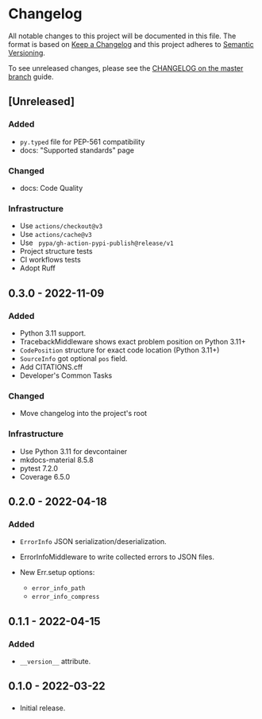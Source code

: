 # Changelog

All notable changes to this project will be documented in this file.
The format is based on [Keep a Changelog](https://keepachangelog.com/en/1.0.0/)
and this project adheres to [Semantic Versioning](https://semver.org/spec/v2.0.0.html).

To see unreleased changes, please see the [CHANGELOG on the master branch](https://github.com/gufolabs/gufo_err/blob/master/CHANGELOG.md) guide.

## [Unreleased]

### Added

* `py.typed` file for PEP-561 compatibility
* docs: "Supported standards" page

### Changed

* docs: Code Quality

### Infrastructure

* Use `actions/checkout@v3`
* Use `actions/cache@v3`
* Use ` pypa/gh-action-pypi-publish@release/v1`
* Project structure tests
* CI workflows tests
* Adopt Ruff

## 0.3.0 - 2022-11-09

### Added

* Python 3.11 support.
* TracebackMiddleware shows exact problem position on Python 3.11+
* `CodePosition` structure for exact code location (Python 3.11+)
* `SourceInfo` got optional `pos` field.
* Add CITATIONS.cff
* Developer's Common Tasks

### Changed

* Move changelog into the project's root

### Infrastructure

* Use Python 3.11 for devcontainer
* mkdocs-material 8.5.8
* pytest 7.2.0
* Coverage 6.5.0

## 0.2.0 - 2022-04-18

###  Added

* `ErrorInfo` JSON serialization/deserialization.
* ErrorInfoMiddleware to write collected errors to JSON files.
* New Err.setup options:
  
    * `error_info_path`
    * `error_info_compress`

## 0.1.1 - 2022-04-15

### Added

* `__version__` attribute.

## 0.1.0 - 2022-03-22

### 

* Initial release.